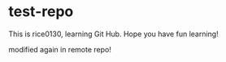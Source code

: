 # test-repo

This is rice0130, learning Git Hub.
Hope you have fun learning!

modified again in remote repo!
